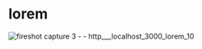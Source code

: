 # lorem

![fireshot capture 3 - - http___localhost_3000_lorem_10](https://user-images.githubusercontent.com/27842944/29287398-e7f433d6-80fa-11e7-86f2-adae8f942927.png)
